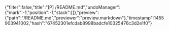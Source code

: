 {"filter":false,"title":"[P] /README.md","undoManager":{"mark":-1,"position":-1,"stack":[]},"preview":{"path":"/README.md","previewer":"preview.markdown"},"timestamp":1455903941002,"hash":"67452301efcdab8998badcfe10325476c3d2e1f0"}